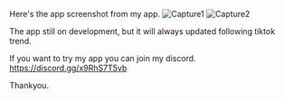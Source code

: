 Here's the app screenshot from my app.
![Capture1](https://github.com/andes1121/Tiktok-Live-Multigame/assets/79020820/21dcab54-691c-4df1-9050-fd535177f769)
![Capture2](https://github.com/andes1121/Tiktok-Live-Multigame/assets/79020820/8417de01-2c1b-4a47-9053-68e2d3108412)

The app still on development, but it will always updated following tiktok trend.

If you want to try my app you can join my discord.
https://discord.gg/x9RhS7T5vb

Thankyou.
